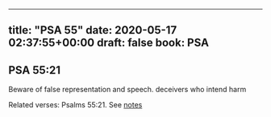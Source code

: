 
---
title: "PSA 55"
date: 2020-05-17 02:37:55+00:00
draft: false
book: PSA
---

## PSA 55:21

Beware of false representation and speech. deceivers who intend harm

Related verses: Psalms 55:21. See [notes](https://my.bible.com/notes/3431167806061404338)

